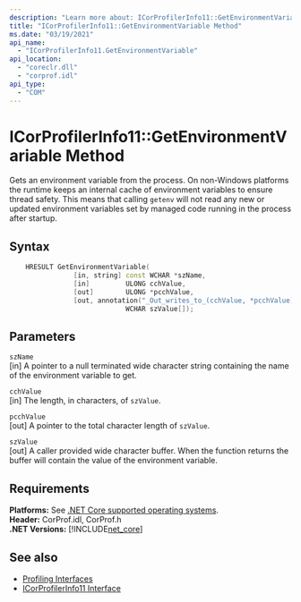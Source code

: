 ```yaml
---
description: "Learn more about: ICorProfilerInfo11::GetEnvironmentVariable Method"
title: "ICorProfilerInfo11::GetEnvironmentVariable Method"
ms.date: "03/19/2021"
api_name: 
  - "ICorProfilerInfo11.GetEnvironmentVariable"
api_location: 
  - "coreclr.dll"
  - "corprof.idl"
api_type: 
  - "COM"
---
```

# ICorProfilerInfo11::GetEnvironmentVariable Method

Gets an environment variable from the process. On non-Windows platforms the runtime keeps an internal cache of environment variables to ensure thread safety. This means that calling `getenv` will not read any new or updated environment variables set by managed code running in the process after startup.
  
## Syntax  
  
```cpp  
    HRESULT GetEnvironmentVariable(
                [in, string] const WCHAR *szName,
                [in]         ULONG cchValue,
                [out]        ULONG *pcchValue,
                [out, annotation("_Out_writes_to_(cchValue, *pcchValue)")]
                             WCHAR szValue[]);
```  
  
## Parameters

`szName`\
[in] A pointer to a null terminated wide character string containing the name of the environment variable to get.

`cchValue`\
[in] The length, in characters, of `szValue`.

`pcchValue`\
[out] A pointer to the total character length of `szValue`.

`szValue`\
[out] A caller provided wide character buffer. When the function returns the buffer will contain the value of the environment variable.

## Requirements  

**Platforms:** See [.NET Core supported operating systems](../../../core/install/windows.md?pivots=os-windows).  
**Header:** CorProf.idl, CorProf.h  
**.NET Versions:** [!INCLUDE[net_core](../../../../includes/net-core-31-md.md)]  
  
## See also

- [Profiling Interfaces](profiling-interfaces.md)
- [ICorProfilerInfo11 Interface](icorprofilerinfo11-interface.md)
